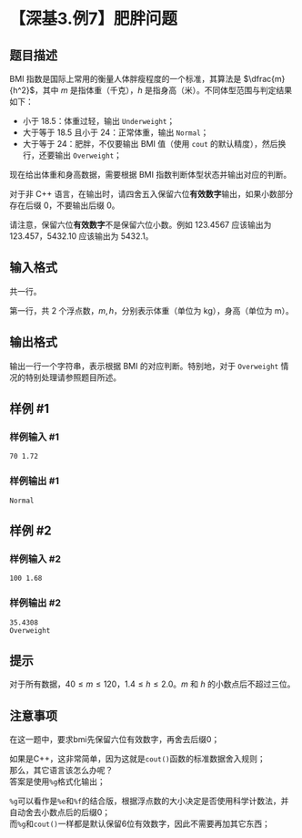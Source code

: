 # 【深基3.例7】肥胖问题

## 题目描述

BMI 指数是国际上常用的衡量人体胖瘦程度的一个标准，其算法是 $\dfrac{m}{h^2}$，其中 $m$ 是指体重（千克），$h$ 是指身高（米）。不同体型范围与判定结果如下：

- 小于 $18.5$：体重过轻，输出 `Underweight`；
- 大于等于 $18.5$ 且小于 $24$：正常体重，输出 `Normal`；
- 大于等于 $24$：肥胖，不仅要输出 BMI 值（使用 `cout` 的默认精度），然后换行，还要输出 `Overweight`；

现在给出体重和身高数据，需要根据 BMI 指数判断体型状态并输出对应的判断。

对于非 C++ 语言，在输出时，请四舍五入保留六位**有效数字**输出，如果小数部分存在后缀 $0$，不要输出后缀 $0$。

请注意，保留六位**有效数字**不是保留六位小数。例如 $123.4567$ 应该输出为 $123.457$，$5432.10$ 应该输出为 $5432.1$。

## 输入格式

共一行。

第一行，共 $2$ 个浮点数，$m, h$，分别表示体重（单位为 kg），身高（单位为 m）。

## 输出格式

输出一行一个字符串，表示根据 BMI 的对应判断。特别地，对于 `Overweight` 情况的特别处理请参照题目所述。

## 样例 #1

### 样例输入 #1

```
70 1.72
```

### 样例输出 #1

```
Normal
```

## 样例 #2

### 样例输入 #2

```
100 1.68
```

### 样例输出 #2

```
35.4308
Overweight
```

## 提示

对于所有数据，$40\le m \le 120$，$1.4 \le h \le 2.0$。$m$ 和 $h$ 的小数点后不超过三位。

## 注意事项
在这一题中，要求bmi先保留六位有效数字，再舍去后缀0；

如果是C++，这非常简单，因为这就是`cout()`函数的标准数据舍入规则；  
那么，其它语言该怎么办呢？  
答案是使用`%g`格式化输出；  

`%g`可以看作是`%e`和`%f`的结合版，根据浮点数的大小决定是否使用科学计数法，并自动舍去小数点后的后缀0；  
而`%g`和`cout()`一样都是默认保留6位有效数字，因此不需要再加其它东西；